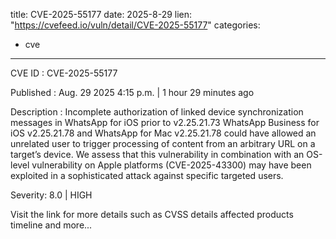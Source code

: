  
title: CVE-2025-55177
date: 2025-8-29
lien: "https://cvefeed.io/vuln/detail/CVE-2025-55177"
categories:
  - cve
---

CVE ID : CVE-2025-55177

Published :  Aug. 29
2025
4:15 p.m. | 1 hour
29 minutes ago

Description : Incomplete authorization of linked device synchronization messages in WhatsApp for iOS prior to v2.25.21.73
WhatsApp Business for iOS v2.25.21.78
and WhatsApp for Mac v2.25.21.78 could have allowed an unrelated user to trigger processing of content from an arbitrary URL on a target’s device. We assess that this vulnerability
in combination with an OS-level vulnerability on Apple platforms (CVE-2025-43300)
may have been exploited in a sophisticated attack against specific targeted users.

Severity: 8.0 | HIGH

Visit the link for more details
such as CVSS details
affected products
timeline
and more...
